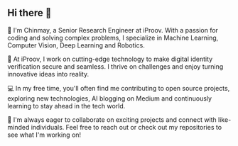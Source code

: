 ## Hi there 👋

👋 I'm Chinmay, a Senior Research Engineer at iProov. With a passion for coding and solving complex problems, I specialize in Machine Learning, Computer Vision, Deep Learning and Robotics.

🚀 At iProov, I work on cutting-edge technology to make digital identity verification secure and seamless. I thrive on challenges and enjoy turning innovative ideas into reality.

💻 In my free time, you'll often find me contributing to open source projects, exploring new technologies, AI blogging on Medium and continuously learning to stay ahead in the tech world.

🌱 I'm always eager to collaborate on exciting projects and connect with like-minded individuals. Feel free to reach out or check out my repositories to see what I'm working on!

